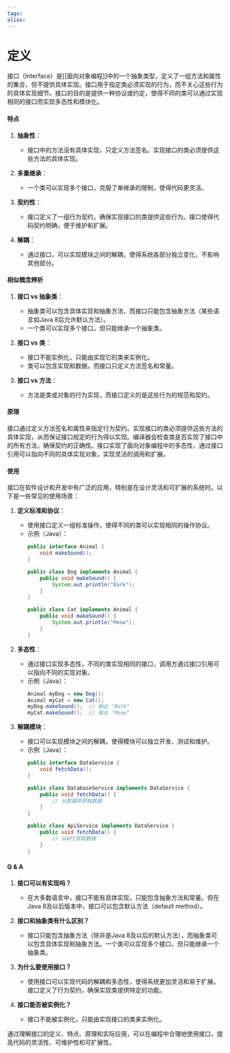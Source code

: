 ```yaml
---
tags: 
alias:
---
```


# 定义

接口（Interface）是[[面向对象编程]]中的一个抽象类型，定义了一组方法和属性的集合，但不提供具体实现。接口用于指定类必须实现的行为，而不关心这些行为的具体实现细节。接口的目的是提供一种协议或约定，使得不同的类可以通过实现相同的接口而实现多态性和模块化。

#### 特点

1. **抽象性**：
   - 接口中的方法没有具体实现，只定义方法签名。实现接口的类必须提供这些方法的具体实现。
   
2. **多重继承**：
   - 一个类可以实现多个接口，克服了单继承的限制，使得代码更灵活。
   
3. **契约性**：
   - 接口定义了一组行为契约，确保实现接口的类提供这些行为。接口使得代码契约明确，便于维护和扩展。
   
4. **解耦**：
   - 通过接口，可以实现模块之间的解耦，使得系统各部分独立变化，不影响其他部分。

#### 相似概念辨析

1. **接口 vs 抽象类**：
   - 抽象类可以包含具体实现和抽象方法，而接口只能包含抽象方法（某些语言如Java 8后允许默认方法）。
   - 一个类可以实现多个接口，但只能继承一个抽象类。
   
2. **接口 vs 类**：
   - 接口不能实例化，只能由实现它的类来实例化。
   - 类可以包含实现和数据，而接口只定义方法签名和常量。

3. **接口 vs 方法**：
   - 方法是类或对象的行为实现，而接口定义的是这些行为的规范和契约。

#### 原理

接口通过定义方法签名和属性来指定行为契约。实现接口的类必须提供这些方法的具体实现，从而保证接口规定的行为得以实现。编译器会检查类是否实现了接口中的所有方法，确保契约的正确性。接口实现了面向对象编程中的多态性，通过接口引用可以指向不同的具体实现对象，实现灵活的调用和扩展。

#### 使用

接口在软件设计和开发中有广泛的应用，特别是在设计灵活和可扩展的系统时。以下是一些常见的使用场景：

1. **定义标准和协议**：
   - 使用接口定义一组标准操作，使得不同的类可以实现相同的操作协议。
   - 示例（Java）：
     ```java
     public interface Animal {
         void makeSound();
     }
     
     public class Dog implements Animal {
         public void makeSound() {
             System.out.println("Bark");
         }
     }
     
     public class Cat implements Animal {
         public void makeSound() {
             System.out.println("Meow");
         }
     }
     ```

2. **多态性**：
   - 通过接口实现多态性，不同的类实现相同的接口，调用方通过接口引用可以指向不同的实现对象。
   - 示例（Java）：
     ```java
     Animal myDog = new Dog();
     Animal myCat = new Cat();
     myDog.makeSound();  // 输出 "Bark"
     myCat.makeSound();  // 输出 "Meow"
     ```

3. **解耦模块**：
   - 接口可以实现模块之间的解耦，使得模块可以独立开发、测试和维护。
   - 示例（Java）：
     ```java
     public interface DataService {
         void fetchData();
     }
     
     public class DatabaseService implements DataService {
         public void fetchData() {
             // 从数据库获取数据
         }
     }
     
     public class ApiService implements DataService {
         public void fetchData() {
             // 从API获取数据
         }
     }
     ```

#### Q & A

1. **接口可以有实现吗？**
   - 在大多数语言中，接口不能有具体实现，只能包含抽象方法和常量。但在Java 8及以后版本中，接口可以包含默认方法（default method）。

2. **接口和抽象类有什么区别？**
   - 接口只能包含抽象方法（除非是Java 8及以后的默认方法），而抽象类可以包含具体实现和抽象方法。一个类可以实现多个接口，但只能继承一个抽象类。

3. **为什么要使用接口？**
   - 使用接口可以实现代码的解耦和多态性，使得系统更加灵活和易于扩展。接口定义了行为契约，确保实现类提供特定的功能。

4. **接口能否被实例化？**
   - 接口不能被实例化，只能由实现接口的类来实例化。

通过理解接口的定义、特点、原理和实际应用，可以在编程中合理地使用接口，提高代码的灵活性、可维护性和可扩展性。

